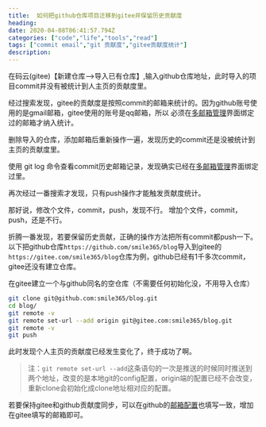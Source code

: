 ```yaml
---
title:  如何把github仓库项目迁移到gitee并保留历史贡献度
heading:
date: 2020-04-08T06:41:57.794Z
categories: ["code","life","tools","read"]
tags: ["commit email","git 贡献度","gitee贡献度统计"]
description: 
---
```


在码云(gitee)【新建仓库-->导入已有仓库】,输入github仓库地址，此时导入的项目commit并没有被统计到人主页的贡献度里。

经过搜索发现，gitee的贡献度是按照commit的邮箱来统计的。因为github账号使用的是gmail邮箱，gitee使用的账号是qq邮箱，所以
必须在[多邮箱管理](https://blog.gitee.com/2019/02/21/gitee-multiple-email/)界面绑定过的邮箱才纳入统计。

删除导入的仓库，添加邮箱后重新操作一遍，发现历史的commit还是没被统计到主页的贡献度里。

使用 git log 命令查看commit历史邮箱记录，发现确实已经在[多邮箱管理](https://blog.gitee.com/2019/02/21/gitee-multiple-email/)界面绑定过里。

再次经过一番搜索才发现，只有push操作才能触发贡献度统计。

那好说，修改个文件，commit，push，发现不行。
增加个文件，commit，push，还是不行。


折腾一番发现，若要保留历史贡献，正确的操作方法把所有commit都push一下。以下把github仓库`https://github.com/smile365/blog`导入到gitee的`https://gitee.com/smile365/blog`仓库为例，github已经有1千多次commit，gitee还没有建立仓库。

在gitee建立一个与github同名的空仓库（不需要任何初始化没，不用导入仓库）

```bash
git clone git@github.com:smile365/blog.git
cd blog/
git remote -v
git remote set-url --add origin git@gitee.com:smile365/blog.git
git remote -v
git push
```

此时发现个人主页的贡献度已经发生变化了，终于成功了啊。

> 注：`git remote set-url --add`这条语句的一次是推送的时候同时推送到两个地址，改变的是本地git的config配置，origin端的配置已经不会改变，重新clone会初始化成clone地址相对应的配置。

若要保持gitee和github贡献度同步，可以在github的[邮箱配置](https://github.com/settings/emails)也填写一致，增加在gitee填写的邮箱即可。





